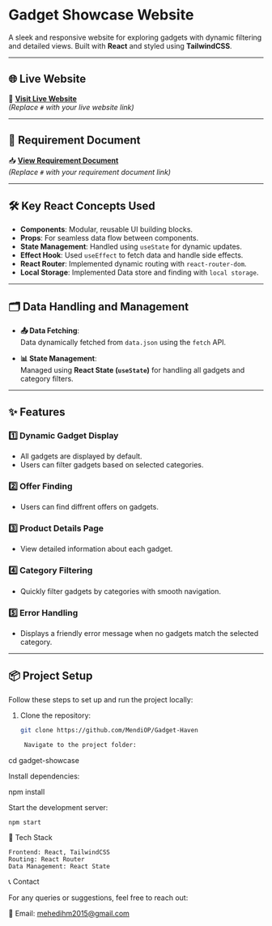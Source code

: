 # **Gadget Showcase Website**

A sleek and responsive website for exploring gadgets with dynamic filtering and detailed views. Built with **React** and styled using **TailwindCSS**.

---

## 🌐 **Live Website**

🔗 [**Visit Live Website**](#)  
_(Replace `#` with your live website link)_

---

## 📄 **Requirement Document**

📥 [**View Requirement Document**]('/Batch-10_Assignment-08.pdf')  
_(Replace `#` with your requirement document link)_

---

## 🛠️ **Key React Concepts Used**

- **Components**: Modular, reusable UI building blocks.
- **Props**: For seamless data flow between components.
- **State Management**: Handled using `useState` for dynamic updates.
- **Effect Hook**: Used `useEffect` to fetch data and handle side effects.
- **React Router**: Implemented dynamic routing with `react-router-dom`.
- **Local Storage**: Implemented Data store and finding with `local storage`.

---

## 🗂️ **Data Handling and Management**

- **📤 Data Fetching**:  
  Data dynamically fetched from `data.json` using the `fetch` API.

- **📊 State Management**:  
  Managed using **React State (`useState`)** for handling all gadgets and category filters.

---

## ✨ **Features**

### 1️⃣ **Dynamic Gadget Display**

- All gadgets are displayed by default.
- Users can filter gadgets based on selected categories.

### 2️⃣ **Offer Finding**

- Users can find diffrent offers on gadgets.

### 3️⃣ **Product Details Page**

- View detailed information about each gadget.

### 4️⃣ **Category Filtering**

- Quickly filter gadgets by categories with smooth navigation.

### 5️⃣ **Error Handling**

- Displays a friendly error message when no gadgets match the selected category.

---

## 📦 **Project Setup**

Follow these steps to set up and run the project locally:

1. Clone the repository:

   ```bash
   git clone https://github.com/MendiOP/Gadget-Haven

    Navigate to the project folder:
   ```

cd gadget-showcase

Install dependencies:

npm install

Start the development server:

    npm start

🎯 Tech Stack

    Frontend: React, TailwindCSS
    Routing: React Router
    Data Management: React State

📞 Contact

For any queries or suggestions, feel free to reach out:

📧 Email: mehedihm2015@gmail.com
